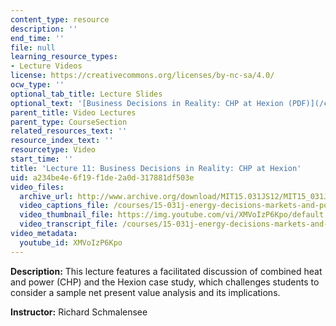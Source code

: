 ```yaml
---
content_type: resource
description: ''
end_time: ''
file: null
learning_resource_types:
- Lecture Videos
license: https://creativecommons.org/licenses/by-nc-sa/4.0/
ocw_type: ''
optional_tab_title: Lecture Slides
optional_text: '[Business Decisions in Reality: CHP at Hexion (PDF)](/courses/15-031j-energy-decisions-markets-and-policies-spring-2012/resources/mit15_031js12_lec11)'
parent_title: Video Lectures
parent_type: CourseSection
related_resources_text: ''
resource_index_text: ''
resourcetype: Video
start_time: ''
title: 'Lecture 11: Business Decisions in Reality: CHP at Hexion'
uid: a234be4e-6f19-f1de-2a0d-317881df503e
video_files:
  archive_url: http://www.archive.org/download/MIT15.031JS12/MIT15_031JS12_lec11_300k.mp4
  video_captions_file: /courses/15-031j-energy-decisions-markets-and-policies-spring-2012/803e50115cdf58d2bbae40032f086360_XMVoIzP6Kpo.vtt
  video_thumbnail_file: https://img.youtube.com/vi/XMVoIzP6Kpo/default.jpg
  video_transcript_file: /courses/15-031j-energy-decisions-markets-and-policies-spring-2012/2a992e6f04896874d4e530c28436767e_XMVoIzP6Kpo.pdf
video_metadata:
  youtube_id: XMVoIzP6Kpo
---
```


**Description:** This lecture features a facilitated discussion of combined heat and power (CHP) and the Hexion case study, which challenges students to consider a sample net present value analysis and its implications.

**Instructor:** Richard Schmalensee

